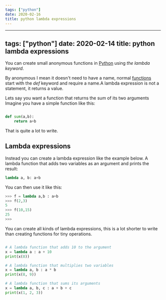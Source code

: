 ```yaml
---
tags: ["python"]
date: 2020-02-16
title: python lambda expressions
---
```

---
tags: ["python"]
date: 2020-02-14
title: python lambda expressions
---

You can create small anonymous functions in <a href="https://python.org">Python</a> using *the lambda keyword*. 

By anonymous I mean it doesn't need to have a name, normal <a href="https://pythonbasics.org/functions/">functions</a> start with the *def* keyword and require a name.A lambda expression is not a statement, it returns a value.

Lets say you want a function that returns the sum of its two arguments
Imagine you have a simple function like this:

```python

def sum(a,b):
    return a+b
```
That is quite a lot to write. 

## Lambda expressions

Instead you can create a lambda expression like the example below. 
A lambda function that adds two variables as an argument and prints the result:

```python
lambda a, b: a+b
```

You can then use it like this:

```python
>>> f = lambda a,b : a+b
>>> f(2,3)
5
>>> f(10,15)
25
>>> 
```

You can create all kinds of lambda expressions, this is a lot shorter to write than creating functions for tiny operations.

```python

# A lambda function that adds 10 to the argument
x = lambda a : a + 10
print(x(8))

# A lambda function that multiplies two variables
x = lambda a, b : a * b
print(x(8, 9))

# A lambda function that sums its arguments
x = lambda a, b, c : a + b + c
print(x(1, 2, 3))
```

